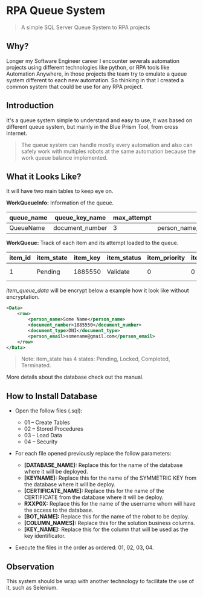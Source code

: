 # RPA Queue System
> A simple SQL Server Queue System to RPA projects

## Why?
Longer my Software Engineer career I encounter severals automation projects using different technologies like python, or RPA tools like Automation Anywhere, in those projects the team try to emulate a queue system different to each new automation.
So thinking in that I created a common system that could be use for any RPA project. 

## Introduction
It's a queue system simple to understand and easy to use, it was based on different queue system, but mainly in the Blue Prism Tool, from cross internet.

> The queue system can handle mostly every automation and also can safely work with multiples robots at the same automation because the work queue balance implemented.


## What it Looks Like?

It will have two main tables to keep eye on.

**WorkQueueInfo:** Information of the queue.

| queue_name | queue_key_name  | max_attempt | queue_columns                                          |
| ---------- | --------------- | ----------- | ------------------------------------------------------ |
| QueueName  | document_number | 3           | person_name,document_number,document_type,person_email |
           

**WorkQueue:** Track of each item and its attempt loaded to the queue. 


| item_id | item_state | item_key | item_status | item_priority | item_attempt | item_defer_date | item_worked_time | item_start_date  | item_end_date | item_exception_reason | item_queue_name | item_data   | item_resource_nam |
| ------- | ---------- | -------- | ----------- | ------------- | ------------ | --------------- | ---------------- | ---------------- | ------------- | --------------------- | --------------- | ----------- | ----------------- |
| 1       | Pending    | 1885550  | Validate    | 0             | 0            |                 |                  | 18/02/2022 21:48 |               |                       | QueueName       | 0x00E6ABB6F | HOSTNAME          |


*item_queue_data* will be encrypt below a example how it look like without encryptation.

```xml
<Data>
	<row>
		<person_name>Some Name</person_name>
		<document_number>1885550</document_number>
		<document_type>DNI</document_type>
		<person_email>somename@gmail.com</person_email>
	</row>
</Data>
```

> Note: item_state has 4 states: Pending, Locked, Completed, Terminated.

More details about the database check out the manual.

## How to Install Database
- Open the follow files (.sql): 
	- 01 – Create Tables
	- 02 – Stored Procedures
	- 03 – Load Data
	- 04 – Security
	
- For each file opened previously replace the follow parameters:
	- **[DATABASE_NAME]:** Replace this for the name of the database where it will be deployed.
	- **[KEYNAME]:** Replace this for the name of the SYMMETRIC  KEY from the database where it will be deploy.
	- **[CERTIFICATE_NAME]:** Replace this for the name of the CERTIFICATE  from the database where it will be deploy.
	- **RXXP0X:** Replace this for the name of the username whom will have the access to the database.
	- **[BOT_NAME]:** Replace this for the name of the robot to be deploy.
	- **[COLUMN_NAMES]:** Replace this for the solution business columns.
	- **[KEY_NAME]:**  Replace this for the column that will be used as the key identificator.
	
- Execute the files in the order as ordered: 01, 02, 03, 04.

## Observation
This system should be wrap with another technology to facilitate the use of it, such as Selenium. 

